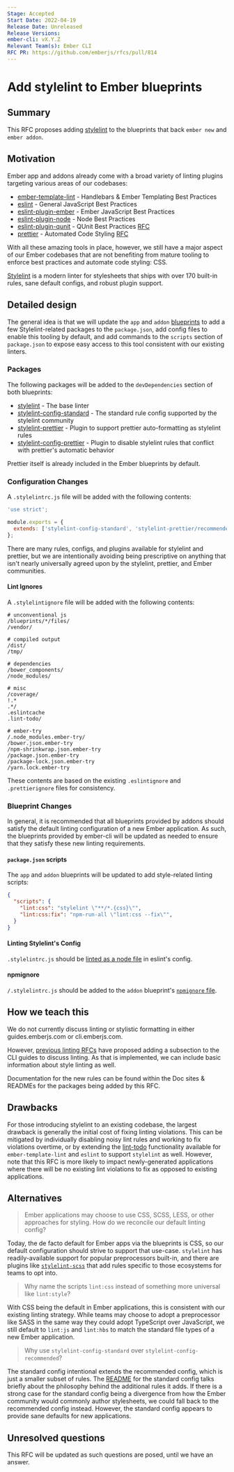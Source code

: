 ```yaml
---
Stage: Accepted
Start Date: 2022-04-19
Release Date: Unreleased
Release Versions:
ember-cli: vX.Y.Z
Relevant Team(s): Ember CLI
RFC PR: https://github.com/emberjs/rfcs/pull/814
---
```


# Add stylelint to Ember blueprints

## Summary

This RFC proposes adding [stylelint](https://stylelint.io/) to the blueprints 
that back `ember new` and `ember addon`.

## Motivation

Ember app and addons already come with a broad variety of linting plugins targeting various areas 
of our codebases:

* [ember-template-lint](https://github.com/ember-template-lint/ember-template-lint) - Handlebars & Ember Templating Best Practices
* [eslint](https://eslint.org/) - General JavaScript Best Practices
* [eslint-plugin-ember](https://github.com/ember-cli/eslint-plugin-ember) - Ember JavaScript Best Practices
* [eslint-plugin-node](https://github.com/mysticatea/eslint-plugin-node) - Node Best Practices
* [eslint-plugin-qunit](https://github.com/platinumazure/eslint-plugin-qunit) - QUnit Best Practices [RFC](https://github.com/emberjs/rfcs/blob/master/text/0702-eslint-plugin-qunit.md)
* [prettier](https://prettier.io/) - Automated Code Styling [RFC](https://github.com/emberjs/rfcs/blob/master/text/0628-prettier.md)

With all these amazing tools in place, however, we still have a major aspect of our Ember codebases 
that are not benefiting from mature tooling to enforce best practices and automate code styling: CSS.

[Stylelint](https://github.com/stylelint/stylelint) is a modern linter for stylesheets that ships with 
over 170 built-in rules, sane default configs, and robust plugin support.

## Detailed design

The general idea is that we will update the `app` and `addon` [blueprints](https://github.com/ember-cli/ember-cli/tree/master/blueprints) 
to add a few Stylelint-related packages to the `package.json`, add config files to enable this tooling 
by default, and add commands to the `scripts` section of `package.json` to expose easy access to this 
tool consistent with our existing linters.

### Packages

The following packages will be added to the `devDependencies` section of both blueprints:

* [stylelint](https://github.com/stylelint/stylelint) - The base linter
* [stylelint-config-standard](https://github.com/stylelint/stylelint-config-standard) - The standard rule config supported by the stylelint community
* [stylelint-prettier](https://github.com/prettier/stylelint-prettier) - Plugin to support prettier auto-formatting as stylelint rules
* [stylelint-config-prettier](https://github.com/prettier/stylelint-config-prettier) - Plugin to disable stylelint rules that conflict with prettier's automatic behavior

Prettier itself is already included in the Ember blueprints by default.

### Configuration Changes

A `.stylelintrc.js` file will be added with the following contents:

```js title=".stylelintrc.js"
'use strict';

module.exports = {
  extends: ['stylelint-config-standard', 'stylelint-prettier/recommended'],
};
```

There are many rules, configs, and plugins available for stylelint and prettier, but we are 
intentionally avoiding being prescriptive on anything that isn't nearly universally agreed upon 
by the stylelint, prettier, and Ember communities.

#### Lint Ignores

A `.stylelintignore` file will be added with the following contents:

```title=".stylelintignore"
# unconventional js
/blueprints/*/files/
/vendor/

# compiled output
/dist/
/tmp/

# dependencies
/bower_components/
/node_modules/

# misc
/coverage/
!.*
.*/
.eslintcache
.lint-todo/

# ember-try
/.node_modules.ember-try/
/bower.json.ember-try
/npm-shrinkwrap.json.ember-try
/package.json.ember-try
/package-lock.json.ember-try
/yarn.lock.ember-try
```

These contents are based on the existing `.eslintignore` and `.prettierignore` files for consistency.

### Blueprint Changes

In general, it is recommended that all blueprints provided by addons should satisfy the default 
linting configuration of a new Ember application. As such, the blueprints provided by ember-cli 
will be updated as needed to ensure that they satisfy these new linting requirements.

#### `package.json` scripts

The `app` and `addon` blueprints will be updated to add style-related linting scripts:

```json title="package.json"
{
  "scripts": {
    "lint:css": "stylelint \"**/*.{css}\"",
    "lint:css:fix": "npm-run-all \"lint:css --fix\"",
  }
}
```

#### Linting Stylelint's Config

`.stylelintrc.js` should be [linted as a node file](https://github.com/ember-cli/ember-cli/blob/master/blueprints/app/files/.eslintrc.js#L26-L38) 
in eslint's config.

#### npmignore

`/.stylelintrc.js` should be added to the `addon` blueprint's [`npmignore` file](https://github.com/ember-cli/ember-cli/blob/master/blueprints/addon/files/npmignore).

## How we teach this

We do not currently discuss linting or stylistic formatting in either guides.emberjs.com or cli.emberjs.com.

However, [previous linting RFCs](https://github.com/emberjs/rfcs/blob/master/text/0628-prettier.md) have 
proposed adding a subsection to the CLI guides to discuss linting. As that is implemented, we can include 
basic information about style linting as well.

Documentation for the new rules can be found within the Doc sites & READMEs for the packages being added by this RFC.

## Drawbacks

For those introducing stylelint to an existing codebase, the largest drawback is generally the 
initial cost of fixing linting violations. This can be mitigated by individually disabling noisy 
lint rules and working to fix violations overtime, or by extending the [lint-todo](https://github.com/lint-todo/) 
functionality available for `ember-template-lint` and `eslint` to support `stylelint` as well. 
However, note that this RFC is more likely to impact newly-generated applications where there 
will be no existing lint violations to fix as opposed to existing applications.

## Alternatives

>Ember applications may choose to use CSS, SCSS, LESS, or other approaches for styling. How do we 
>reconcile our default linting config?

Today, the de facto default for Ember apps via the blueprints is CSS, so our default configuration 
should strive to support that use-case. `stylelint` has readily-available support for popular 
preprocessors built-in, and there are plugins like [`stylelint-scss`](https://github.com/stylelint-scss/stylelint-scss) 
that add rules specific to those ecosystems for teams to opt into.

>Why name the scripts `lint:css` instead of something more universal like `lint:style`?

With CSS being the default in Ember applications, this is consistent with our existing linting strategy. 
While teams may choose to adopt a preprocessor like SASS in the same way they could adopt TypeScript 
over JavaScript, we still default to `lint:js` and `lint:hbs` to match the standard file types of 
a new Ember application.

>Why use `stylelint-config-standard` over `stylelint-config-recommended`?

The standard config intentional extends the recommended config, which is just a smaller subset of rules. 
The [README](https://github.com/stylelint/stylelint-config-standard/blob/main/README.md) for the standard 
config talks briefly about the philosophy behind the additional rules it adds. If there is a strong case 
for the standard config being a divergence from how the Ember community would commonly author stylesheets, 
we could fall back to the recommended config instead. However, the standard config appears to provide sane 
defaults for new applications.

## Unresolved questions

This RFC will be updated as such questions are posed, until we have an answer.